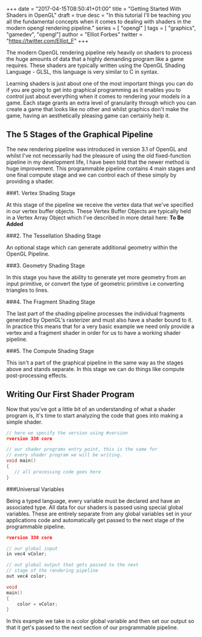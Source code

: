+++
date = "2017-04-15T08:50:41+01:00"
title = "Getting Started With Shaders in OpenGL"
draft = true
desc = "In this tutorial I'll be teaching you all the fundamental concepts when it comes to dealing with shaders in the modern opengl rendering pipeline."
series = [ "opengl" ]
tags = [ "graphics", "gamedev", "opengl"]
author = "Elliot Forbes"
twitter = "https://twitter.com/Elliot_F"
+++

<p>The modern OpenGL rendering pipeline rely heavily on shaders to process the huge amounts of data that a highly demanding program like a game requires. These shaders are typically written using the OpenGL Shading Language - GLSL, this language is very similar to C in syntax. </p>

<p>Learning shaders is just about one of the most important things you can do if you are going to get into graphical programming as it enables you to control just about everything when it comes to rendering your models in a game. Each stage grants an extra level of granularity through which you can create a game that looks like no other and whilst graphics don't make the game, having an aesthetically pleasing game can certainly help it. </p>

## The 5 Stages of the Graphical Pipeline

<p>The new rendering pipeline was introduced in version 3.1 of OpenGL and whilst I've not necessarily had the pleasure of using the old fixed-function pipeline in my development life, I have been told that the newer method is huge improvement. This programmable pipeline contains 4 main stages and one final compute stage and we can control each of these simply by providing a shader.</p>

###1. Vertex Shading Stage

<p>At this stage of the pipeline we receive the vertex data that we've specified in our vertex buffer objects. These Vertex Buffer Objects are typically held in a Vertex Array Object which I've described in more detail here: <b>To Be Added</b></p>

###2. The Tessellation Shading Stage

<p>An optional stage which can generate additional geometry within the OpenGL Pipeline.</p>

###3. Geometry Shading Stage

<p>In this stage you have the ability to generate yet more geometry from an input primitive, or convert the type of geometric primitive i.e converting triangles to lines. </p>

###4. The Fragment Shading Stage

<p>The last part of the shading pipeline processes the individual fragments generated by OpenGL's rasterizer and must also have a shader bound to it. In practice this means that for a very basic example we need only provide a vertex and a fragment shader in order for us to have a working shader pipeline.</p>

###5. The Compute Shading Stage

<p>This isn't a part of the graphical pipeline in the same way as the stages above and stands separate. In this stage we can do things like compute post-processing effects.</p>

## Writing Our First Shader Program

<p>Now that you've got a little bit of an understanding of what a shader program is, it's time to start analyzing the code that goes into making a simple shader.</p>

```c
// here we specify the version using #version
#version 330 core

// our shader programs entry point, this is the same for 
// every shader program we will be writing.
void main()
{
   // all processing code goes here
}
```

###Universal Variables

<p>Being a typed language, every variable must be declared and have an associated type. All data for our shaders is passed using special global variables. These are entirely separate from any global variables set in your applications code and automatically get passed to the next stage of the programmable pipeline.</p>

```c
#version 330 core

// our global input
in vec4 vColor;

// out global output that gets passed to the next
// stage of the rendering pipeline
out vec4 color;

void
main()
{
    color = vColor;
}
```

<p>In this example we take in a color global variable and then set our output so that it get's passed to the next section of our programmable pipeline.</p>